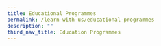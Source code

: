 ```yaml
---
title: Educational Programmes
permalink: /learn-with-us/educational-programmes
description: ""
third_nav_title: Education Programmes
---
```



